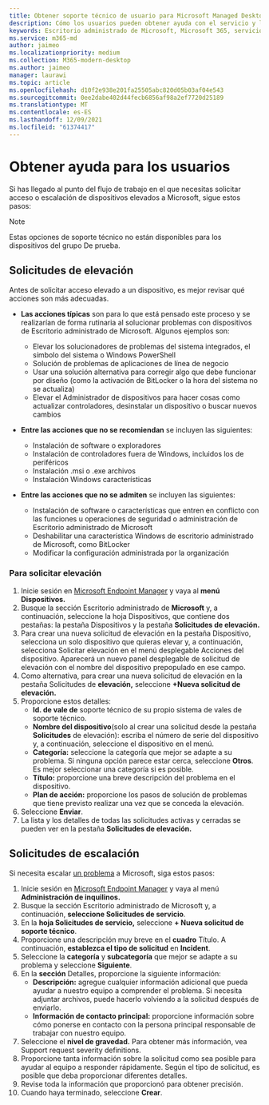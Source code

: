 ```yaml
---
title: Obtener soporte técnico de usuario para Microsoft Managed Desktop
description: Cómo los usuarios pueden obtener ayuda con el servicio y los dispositivos
keywords: Escritorio administrado de Microsoft, Microsoft 365, servicio, documentación
ms.service: m365-md
author: jaimeo
ms.localizationpriority: medium
ms.collection: M365-modern-desktop
ms.author: jaimeo
manager: laurawi
ms.topic: article
ms.openlocfilehash: d10f2e938e201fa25505abc820d05b03af04e543
ms.sourcegitcommit: 0ee2dabe402d44fecb6856af98a2ef7720d25189
ms.translationtype: MT
ms.contentlocale: es-ES
ms.lasthandoff: 12/09/2021
ms.locfileid: "61374417"
---
```

# <a name="getting-help-for-users"></a>Obtener ayuda para los usuarios

Si has llegado al punto [](../service-description/user-support.md) del flujo de trabajo en el que necesitas solicitar acceso o escalación de dispositivos elevados a Microsoft, sigue estos pasos:
 
>[!NOTE]
>Estas opciones de soporte técnico no están disponibles para los dispositivos del grupo De prueba.

## <a name="elevation-requests"></a>Solicitudes de elevación

Antes de solicitar acceso elevado a un dispositivo, es mejor revisar qué acciones son más adecuadas.

- **Las acciones típicas** son para lo que está pensado este proceso y se realizarían de forma rutinaria al solucionar problemas con dispositivos de Escritorio administrado de Microsoft. Algunos ejemplos son:
    - Elevar los solucionadores de problemas del sistema integrados, el símbolo del sistema o Windows PowerShell
    - Solución de problemas de aplicaciones de línea de negocio
    - Usar una solución alternativa para corregir algo que debe funcionar por diseño (como la activación de BitLocker o la hora del sistema no se actualiza)
    - Elevar el Administrador de dispositivos para hacer cosas como actualizar controladores, desinstalar un dispositivo o buscar nuevos cambios

- **Entre las acciones que no se recomiendan** se incluyen las siguientes:
    - Instalación de software o exploradores
    - Instalación de controladores fuera de Windows, incluidos los de periféricos
    - Instalación .msi o .exe archivos
    - Instalación Windows características

- **Entre las acciones que no se admiten** se incluyen las siguientes:
    - Instalación de software o características que entren en conflicto con las funciones u operaciones de seguridad o administración de Escritorio administrado de Microsoft
    - Deshabilitar una característica Windows de escritorio administrado de Microsoft, como BitLocker
    - Modificar la configuración administrada por la organización

### <a name="to-request-elevation"></a>Para solicitar elevación

1. Inicie sesión en [Microsoft Endpoint Manager](https://endpoint.microsoft.com/) y vaya al **menú Dispositivos.**
2. Busque la sección Escritorio administrado de  **Microsoft** y, a continuación,  seleccione la hoja Dispositivos, que contiene dos pestañas: la pestaña Dispositivos y la pestaña **Solicitudes de elevación.** 
3. Para crear una nueva  solicitud de elevación en la pestaña Dispositivo,  selecciona un solo dispositivo que quieras elevar y, a continuación, selecciona Solicitar elevación en el menú desplegable Acciones del dispositivo. Aparecerá un nuevo panel desplegable de solicitud de elevación con el nombre del dispositivo prepopulado en ese campo.
4. Como alternativa, para crear una nueva solicitud de elevación en la pestaña Solicitudes de **elevación,** seleccione **+Nueva solicitud de elevación.**
5. Proporcione estos detalles:
    - **Id. de vale de** soporte técnico de su propio sistema de vales de soporte técnico.
    - **Nombre del dispositivo**(solo al crear una solicitud desde la pestaña **Solicitudes** de elevación): escriba el número de serie del dispositivo y, a continuación, seleccione el dispositivo en el menú.
    - **Categoría:** seleccione la categoría que mejor se adapte a su problema. Si ninguna opción parece estar cerca, seleccione **Otros**. Es mejor seleccionar una categoría si es posible.
    - **Título:** proporcione una breve descripción del problema en el dispositivo.
    - **Plan de acción:** proporcione los pasos de solución de problemas que tiene previsto realizar una vez que se conceda la elevación. 
6. Seleccione **Enviar**.
7. La lista y los detalles de todas las solicitudes activas y cerradas se pueden ver en la pestaña **Solicitudes de elevación.**



## <a name="escalation-requests"></a>Solicitudes de escalación


Si necesita escalar [un problema](../service-description/user-support.md#escalation-portal) a Microsoft, siga estos pasos:

1. Inicie sesión en [Microsoft Endpoint Manager](https://endpoint.microsoft.com/) y vaya al menú **Administración de inquilinos.**
2. Busque la sección Escritorio administrado de Microsoft y, a continuación, **seleccione Solicitudes de servicio**.
3. En la **hoja Solicitudes de servicio,** seleccione **+ Nueva solicitud de soporte técnico**.
4. Proporcione una descripción muy breve en el **cuadro** Título. A continuación, **establezca el tipo de solicitud** en **Incident**. 
5. Seleccione la **categoría** y **subcategoría** que mejor se adapte a su problema y seleccione **Siguiente**.
6. En la **sección** Detalles, proporcione la siguiente información:
    - **Descripción:** agregue cualquier información adicional que pueda ayudar a nuestro equipo a comprender el problema. Si necesita adjuntar archivos, puede hacerlo volviendo a la solicitud después de enviarlo.
    - **Información de contacto principal:** proporcione información sobre cómo ponerse en contacto con la persona principal responsable de trabajar con nuestro equipo.
7. Seleccione el **nivel de gravedad.** Para obtener más información, vea Support request severity definitions.
8. Proporcione tanta información sobre la solicitud como sea posible para ayudar al equipo a responder rápidamente. Según el tipo de solicitud, es posible que deba proporcionar diferentes detalles.
9. Revise toda la información que proporcionó para obtener precisión.
10. Cuando haya terminado, seleccione **Crear**.
